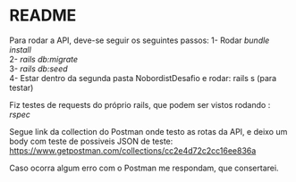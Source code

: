 # README

Para rodar a API, deve-se seguir os seguintes passos:
1- Rodar _bundle install_ <br />
2- _rails db:migrate_ <br />
3- _rails db:seed_ <br />
4- Estar dentro da segunda pasta NobordistDesafio e rodar: rails s (para testar)<br />

Fiz testes de requests do próprio rails, que podem ser vistos
rodando :<br />
_rspec_

Segue link da collection do Postman onde testo as rotas da API,
e deixo um body com teste de possiveis JSON de teste:<br />
https://www.getpostman.com/collections/cc2e4d72c2cc16ee836a

Caso ocorra algum erro com o Postman me respondam, que consertarei.